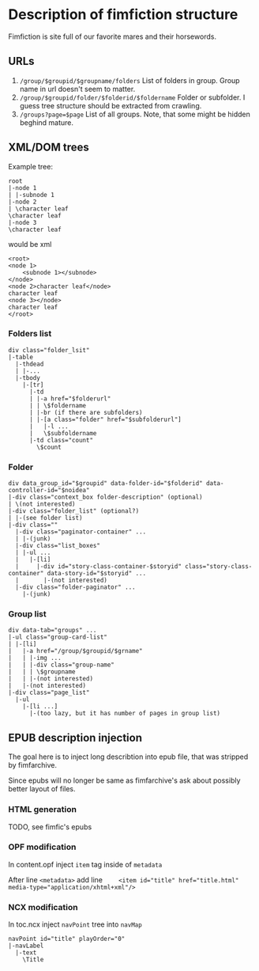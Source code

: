 # Description of fimfiction structure

Fimfiction is site full of our favorite mares and their horsewords.

## URLs
1. `/group/$groupid/$groupname/folders`
List of folders in group. Group name in url doesn't seem to matter.
2. `/group/$groupid/folder/$folderid/$foldername`
Folder or subfolder. I guess tree structure should be extracted from crawling.
3. `/groups?page=$page`
List of all groups. Note, that some might be hidden beghind mature.

## XML/DOM trees
Example tree:
```
root
|-node 1
| |-subnode 1
|-node 2
| \character leaf
\character leaf
|-node 3
\character leaf
```
would be xml
```
<root>
<node 1>
    <subnode 1></subnode>
</node>
<node 2>character leaf</node>
character leaf
<node 3></node>
character leaf
</root>
```

### Folders list
```
div class="folder_lsit"
|-table
  |-thdead
  | |-...
  |-tbody
    |-[tr]
      |-td
      | |-a href="$folderurl"
      | | \$foldername
      | |-br (if there are subfolders)
      | |-[a class="folder" href="$subfolderurl"]
      |   |-l ...
      |   \$subfoldername
      |-td class="count"
        \$count
```

### Folder
```
div data_group_id="$groupid" data-folder-id="$folderid" data-controller-id="$noidea"
|-div class="context_box folder-description" (optional)
| \(not interested)
|-div class="folder_list" (optional?)
| |-(see folder list)
|-div class=""
  |-div class="paginator-container" ...
  | |-(junk)
  |-div class="list_boxes"
  | |-ul ...
  |   |-[li]
  |     |-div id="story-class-container-$storyid" class="story-class-container" data-story-id="$storyid" ...
  |       |-(not interested)
  |-div class="folder-paginator" ...
    |-(junk)
```

### Group list
```
div data-tab="groups" ...
|-ul class="group-card-list"
| |-[li]
|   |-a href="/group/$groupid/$grname"
|   | |-img ...
|   | |-div class="group-name"
|   | | \$groupname
|   | |-(not interested)
|   |-(not interested)
|-div class="page_list"
  |-ul
    |-[li ...]
      |-(too lazy, but it has number of pages in group list)
```

## EPUB description injection
The goal here is to inject long describtion into epub file, that was stripped by fimfarchive.

Since epubs will no longer be same as fimfarchive's ask about possibly better layout of files.

### HTML generation
TODO, see fimfic's epubs

### OPF modification
In content.opf inject `item` tag inside of `metadata`

After line `<metadata>` add line `    <item id="title" href="title.html" media-type="application/xhtml+xml"/>`
### NCX modification
In toc.ncx inject `navPoint` tree into `navMap`

```
navPoint id="title" playOrder="0"
|-navLabel
  |-text
    \Title
```
